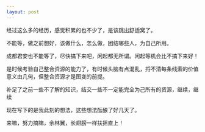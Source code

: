 ```yaml
---
layout: post
---
```


经过这么多的经历，感觉积累的也不少了，是该跳出舒适窝了。

不能等，做之前想好，该做什么，怎么做，团结哪些人，为自己所用。

成都君安也不能等了，尽快搞下来吧，闲起都无所谓。闲起等机会比不搞下来好！

是时候考验自己整合资源的能力了，有时候头脑有点混乱，捋不清每条线索的价值意义由几何，但整合资源才是图变的前提。

补足了之前一些不了解的知识，结交一些不一定能完全为己所有的资源，继续，继续

现在写下的是我此刻的想法，这些想法酝酿了好几天了。

来嘛，努力搞嘛，余林翼，长翅膀一样扶摇直上！